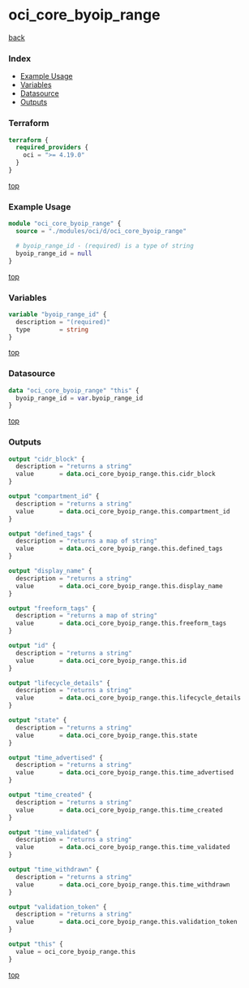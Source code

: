 # oci_core_byoip_range

[back](../oci.md)

### Index

- [Example Usage](#example-usage)
- [Variables](#variables)
- [Datasource](#datasource)
- [Outputs](#outputs)

### Terraform

```terraform
terraform {
  required_providers {
    oci = ">= 4.19.0"
  }
}
```

[top](#index)

### Example Usage

```terraform
module "oci_core_byoip_range" {
  source = "./modules/oci/d/oci_core_byoip_range"

  # byoip_range_id - (required) is a type of string
  byoip_range_id = null
}
```

[top](#index)

### Variables

```terraform
variable "byoip_range_id" {
  description = "(required)"
  type        = string
}
```

[top](#index)

### Datasource

```terraform
data "oci_core_byoip_range" "this" {
  byoip_range_id = var.byoip_range_id
}
```

[top](#index)

### Outputs

```terraform
output "cidr_block" {
  description = "returns a string"
  value       = data.oci_core_byoip_range.this.cidr_block
}

output "compartment_id" {
  description = "returns a string"
  value       = data.oci_core_byoip_range.this.compartment_id
}

output "defined_tags" {
  description = "returns a map of string"
  value       = data.oci_core_byoip_range.this.defined_tags
}

output "display_name" {
  description = "returns a string"
  value       = data.oci_core_byoip_range.this.display_name
}

output "freeform_tags" {
  description = "returns a map of string"
  value       = data.oci_core_byoip_range.this.freeform_tags
}

output "id" {
  description = "returns a string"
  value       = data.oci_core_byoip_range.this.id
}

output "lifecycle_details" {
  description = "returns a string"
  value       = data.oci_core_byoip_range.this.lifecycle_details
}

output "state" {
  description = "returns a string"
  value       = data.oci_core_byoip_range.this.state
}

output "time_advertised" {
  description = "returns a string"
  value       = data.oci_core_byoip_range.this.time_advertised
}

output "time_created" {
  description = "returns a string"
  value       = data.oci_core_byoip_range.this.time_created
}

output "time_validated" {
  description = "returns a string"
  value       = data.oci_core_byoip_range.this.time_validated
}

output "time_withdrawn" {
  description = "returns a string"
  value       = data.oci_core_byoip_range.this.time_withdrawn
}

output "validation_token" {
  description = "returns a string"
  value       = data.oci_core_byoip_range.this.validation_token
}

output "this" {
  value = oci_core_byoip_range.this
}
```

[top](#index)